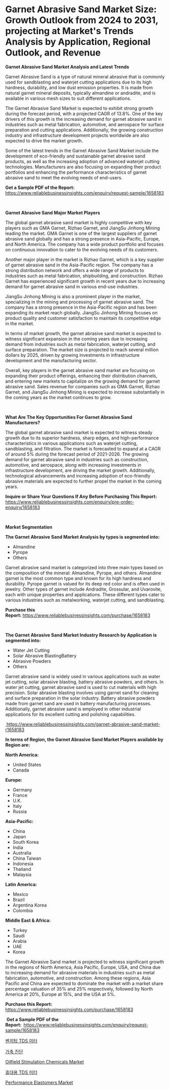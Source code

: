 <p><h1>Garnet Abrasive Sand Market Size: Growth Outlook from 2024 to 2031, projecting at Market's Trends Analysis by Application, Regional Outlook, and Revenue</h1></p><p><strong>Garnet Abrasive Sand Market Analysis and Latest Trends</strong></p>
<p><p>Garnet Abrasive Sand is a type of natural mineral abrasive that is commonly used for sandblasting and waterjet cutting applications due to its high hardness, durability, and low dust emission properties. It is made from natural garnet mineral deposits, typically almandine or andradite, and is available in various mesh sizes to suit different applications.</p><p>The Garnet Abrasive Sand Market is expected to exhibit strong growth during the forecast period, with a projected CAGR of 13.8%. One of the key drivers of this growth is the increasing demand for garnet abrasive sand in industries such as metal fabrication, automotive, and aerospace for surface preparation and cutting applications. Additionally, the growing construction industry and infrastructure development projects worldwide are also expected to drive the market growth.</p><p>Some of the latest trends in the Garnet Abrasive Sand Market include the development of eco-friendly and sustainable garnet abrasive sand products, as well as the increasing adoption of advanced waterjet cutting technologies. Manufacturers are also focusing on expanding their product portfolios and enhancing the performance characteristics of garnet abrasive sand to meet the evolving needs of end-users.</p></p>
<p><strong>Get a Sample PDF of the Report:&nbsp;</strong> <a href="https://www.reliablebusinessinsights.com/enquiry/request-sample/1658183">https://www.reliablebusinessinsights.com/enquiry/request-sample/1658183</a></p>
<p>&nbsp;</p>
<p><strong>Garnet Abrasive Sand Major Market Players</strong></p>
<p><p>The global garnet abrasive sand market is highly competitive with key players such as GMA Garnet, Rizhao Garnet, and JiangSu Jinhong Mining leading the market. GMA Garnet is one of the largest suppliers of garnet abrasive sand globally and has a strong presence in Asia-Pacific, Europe, and North America. The company has a wide product portfolio and focuses on continuous innovation to cater to the evolving needs of its customers.</p><p>Another major player in the market is Rizhao Garnet, which is a key supplier of garnet abrasive sand in the Asia-Pacific region. The company has a strong distribution network and offers a wide range of products to industries such as metal fabrication, shipbuilding, and construction. Rizhao Garnet has experienced significant growth in recent years due to increasing demand for garnet abrasive sand in various end-use industries.</p><p>JiangSu Jinhong Mining is also a prominent player in the market, specializing in the mining and processing of garnet abrasive sand. The company has a strong presence in the Asia-Pacific region and has been expanding its market reach globally. JiangSu Jinhong Mining focuses on product quality and customer satisfaction to maintain its competitive edge in the market.</p><p>In terms of market growth, the garnet abrasive sand market is expected to witness significant expansion in the coming years due to increasing demand from industries such as metal fabrication, waterjet cutting, and surface preparation. The market size is projected to reach several million dollars by 2025, driven by growing investments in infrastructure development and the manufacturing sector.</p><p>Overall, key players in the garnet abrasive sand market are focusing on expanding their product offerings, enhancing their distribution channels, and entering new markets to capitalize on the growing demand for garnet abrasive sand. Sales revenue for companies such as GMA Garnet, Rizhao Garnet, and JiangSu Jinhong Mining is expected to increase substantially in the coming years as the market continues to grow.</p></p>
<p>&nbsp;</p>
<p><strong>What Are The Key Opportunities For Garnet Abrasive Sand Manufacturers?</strong></p>
<p><p>The global garnet abrasive sand market is expected to witness steady growth due to its superior hardness, sharp edges, and high-performance characteristics in various applications such as waterjet cutting, sandblasting, and filtration. The market is forecasted to expand at a CAGR of around 5% during the forecast period of 2021-2026. The growing demand for garnet abrasive sand in industries such as construction, automotive, and aerospace, along with increasing investments in infrastructure development, are driving the market growth. Additionally, technological advancements and increasing adoption of eco-friendly abrasive materials are expected to further propel the market in the coming years.</p></p>
<p><strong>Inquire or Share Your Questions If Any Before Purchasing This Report:</strong> <a href="https://www.reliablebusinessinsights.com/enquiry/pre-order-enquiry/1658183">https://www.reliablebusinessinsights.com/enquiry/pre-order-enquiry/1658183</a></p>
<p>&nbsp;</p>
<p><strong>Market Segmentation</strong></p>
<p><strong>The Garnet Abrasive Sand Market Analysis by types is segmented into:</strong></p>
<p><ul><li>Almandine</li><li>Pyrope</li><li>Others</li></ul></p>
<p><p>Garnet abrasive sand market is categorized into three main types based on the composition of the mineral: Almandine, Pyrope, and others. Almandine garnet is the most common type and known for its high hardness and durability. Pyrope garnet is valued for its deep red color and is often used in jewelry. Other types of garnet include Andradite, Grossular, and Uvarovite, each with unique properties and applications. These different types cater to various industries such as metalworking, waterjet cutting, and sandblasting.</p></p>
<p><strong>Purchase this Report:&nbsp;</strong><a href="https://www.reliablebusinessinsights.com/purchase/1658183">https://www.reliablebusinessinsights.com/purchase/1658183</a></p>
<p>&nbsp;</p>
<p><strong>The Garnet Abrasive Sand Market Industry Research by Application is segmented into:</strong></p>
<p><ul><li>Water Jet Cutting</li><li>Solar Abrasive BlastingBattery</li><li>Abrasive Powders</li><li>Others</li></ul></p>
<p><p>Garnet abrasive sand is widely used in various applications such as water jet cutting, solar abrasive blasting, battery abrasive powders, and others. In water jet cutting, garnet abrasive sand is used to cut materials with high precision. Solar abrasive blasting involves using garnet sand for cleaning and surface preparation in the solar industry. Battery abrasive powders made from garnet sand are used in battery manufacturing processes. Additionally, garnet abrasive sand is employed in other industrial applications for its excellent cutting and polishing capabilities.</p></p>
<p><a href="https://www.reliablebusinessinsights.com/garnet-abrasive-sand-market-r1658183">&nbsp;https://www.reliablebusinessinsights.com/garnet-abrasive-sand-market-r1658183</a></p>
<p><strong>In terms of Region, the Garnet Abrasive Sand Market Players available by Region are:</strong></p>
<p>
    <p> <strong> North America: </strong>
        <ul>
            <li>United States</li>
            <li>Canada</li>
        </ul>
        </p> 
    <p> <strong> Europe: </strong>
        <ul>
            <li>Germany</li>
            <li>France</li>
            <li>U.K.</li>
            <li>Italy</li>
            <li>Russia</li>
        </ul>
        </p> 
    <p> <strong> Asia-Pacific: </strong>
        <ul>
            <li>China</li>
            <li>Japan</li>
            <li>South Korea</li>
            <li>India</li>
            <li>Australia</li>
            <li>China Taiwan</li>
            <li>Indonesia</li>
            <li>Thailand</li>
            <li>Malaysia</li>
        </ul>
        </p> 
    <p> <strong> Latin America: </strong>
        <ul>
            <li>Mexico</li>
            <li>Brazil</li>
            <li>Argentina Korea</li>
            <li>Colombia</li>
        </ul>
        </p> 
    <p> <strong> Middle East & Africa: </strong>
        <ul>
            <li>Turkey</li>
            <li>Saudi</li>
            <li>Arabia</li>
            <li>UAE</li>
            <li>Korea</li>
        </ul>
    </p>
    </p>
<p><p>The Garnet Abrasive Sand market is projected to witness significant growth in the regions of North America, Asia Pacific, Europe, USA, and China due to increasing demand for abrasive materials in industries such as metal fabrication, automotive, and construction. Among these regions, Asia Pacific and China are expected to dominate the market with a market share percentage valuation of 35% and 25% respectively, followed by North America at 20%, Europe at 15%, and the USA at 5%.</p></p>
<p><strong>Purchase this Report: </strong><a href="https://www.reliablebusinessinsights.com/purchase/1658183">https://www.reliablebusinessinsights.com/purchase/1658183</a></p>
<p>&nbsp;<strong>Get a Sample PDF of the Report:&nbsp;&nbsp;</strong><a href="https://www.reliablebusinessinsights.com/enquiry/request-sample/1658183">https://www.reliablebusinessinsights.com/enquiry/request-sample/1658183</a></p>
<p><strong></strong></p>
<p><p><a href="https://github.com/giancarlo642004/Market-Research-Report-List-1/blob/main/9096554118681.md">벤치탑 TDS 미터</a></p><p><a href="https://medium.com/@willislebsack/%EA%B8%80%EB%A1%9C%EB%B2%8C-%EC%B6%95%EC%82%B0-%EC%A7%84%EB%8B%A8-%EC%8B%9C%EC%9E%A5-%EA%B7%9C%EB%AA%A8-%EB%B0%8F-%EC%A0%90%EC%9C%A0%EC%9C%A8-%EB%B6%84%EC%84%9D-%EC%A0%9C%ED%92%88-%EC%9C%A0%ED%98%95%EB%B3%84-%EC%A0%81%EC%9A%A9%EB%B3%84-%EC%A7%80%EC%97%AD%EB%B3%84-%EC%98%88%EC%B8%A1-2024-2031-592b5857e10b">가축 진단</a></p><p><a href="https://github.com/cecuraprangm/Market-Research-Report-List-3/blob/main/oilfield-stimulation-chemicals-market.md">Oilfield Stimulation Chemicals Market</a></p><p><a href="https://github.com/ZacharyScthmitt4465/Market-Research-Report-List-2/blob/main/5834484118680.md">휴대용 TDS 미터</a></p><p><a href="https://github.com/ChiragRP21/Market-Research-Report-List-5/blob/main/performance-elastomers-market.md">Performance Elastomers Market</a></p></p>